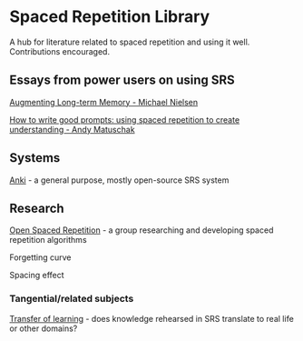# Spaced Repetition Library
A hub for literature related to spaced repetition and using it well. Contributions encouraged.

## Essays from power users on using SRS

[Augmenting Long-term Memory - Michael Nielsen](https://augmentingcognition.com/ltm.html)

[How to write good prompts: using spaced repetition to create understanding - Andy Matuschak](https://andymatuschak.org/prompts/)

## Systems

[Anki](https://apps.ankiweb.net/) - a general purpose, mostly open-source SRS system


## Research

[Open Spaced Repetition](https://github.com/open-spaced-repetition) - a group researching and developing spaced repetition algorithms

Forgetting curve

Spacing effect

### Tangential/related subjects

[Transfer of learning](https://en.wikipedia.org/wiki/Transfer_of_learning) - does knowledge rehearsed in SRS translate to real life or other domains?
